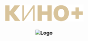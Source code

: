 <h3 align="center">
	<img src="https://raw.githubusercontent.com/FoxStudio24/kino_plus/main/logo%20256.png" width="256" alt="Logo"/><br/>
<h3 align="center">
	<img src="https://github.com/FoxStudio24/kino_plus/blob/main/img/promo.gif?raw=true" width="full" alt="Logo"/><br/>
